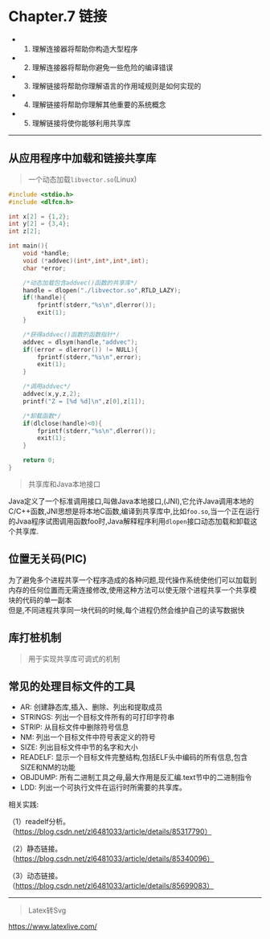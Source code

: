 # Chapter.7 链接

- 1. 理解连接器将帮助你构造大型程序
- 2. 理解连接器将帮助你避免一些危险的编译错误
- 3. 理解链接将帮助你理解语言的作用域规则是如何实现的
- 4. 理解链接将帮助你理解其他重要的系统概念
- 5. 理解链接将使你能够利用共享库

--------------

## 从应用程序中加载和链接共享库

> 一个动态加载`libvector.so`(Linux)

```cpp
#include <stdio.h>
#include <dlfcn.h>

int x[2] = {1,2};
int y[2] = {3,4};
int z[2];

int main(){
    void *handle;
    void (*addvec)(int*,int*,int*,int);
    char *error;

    /*动态加载包含addvec()函数的共享库*/
    handle = dlopen("./libvector.so",RTLD_LAZY);
    if(!handle){
        fprintf(stderr,"%s\n",dlerror());
        exit(1);
    }

    /*获得addvec()函数的函数指针*/
    addvec = dlsym(handle,"addvec");
    if((error = dlerror()) != NULL){
        fprintf(stderr,"%s\n",error);
        exit(1);
    }

    /*调用addvec*/
    addvec(x,y,z,2);
    printf("Z = [%d %d]\n",z[0],z[1]);

    /*卸载函数*/
    if(dlclose(handle)<0){
        fprintf(stderr,"%s\n",dlerror());
        exit(1);
    }

    return 0;
}

```

> 共享库和Java本地接口

Java定义了一个标准调用接口,叫做Java本地接口,(JNI),它允许Java调用本地的C/C++函数,JNI思想是将本地C函数,编译到共享库中,比如`foo.so`,当一个正在运行的Jvaa程序试图调用函数foo时,Java解释程序利用`dlopen`接口动态加载和卸载这个共享库.

## 位置无关码(PIC)

为了避免多个进程共享一个程序造成的各种问题,现代操作系统使他们可以加载到内存的任何位置而无需连接修改,使用这种方法可以使无限个进程共享一个共享模块的代码的单一副本  
但是,不同进程共享同一块代码的时候,每个进程仍然会维护自己的读写数据快

## 库打桩机制

> 用于实现共享库可调式的机制

## 常见的处理目标文件的工具

- AR: 创建静态库,插入、删除、列出和提取成员
- STRINGS: 列出一个目标文件所有的可打印字符串
- STRIP: 从目标文件中删除符号信息
- NM: 列出一个目标文件中符号表定义的符号
- SIZE: 列出目标文件中节的名字和大小
- READELF: 显示一个目标文件完整结构,包括ELF头中编码的所有信息,包含SIZE和NM的功能
- OBJDUMP: 所有二进制工具之母,最大作用是反汇编.text节中的二进制指令
- LDD: 列出一个可执行文件在运行时所需要的共享库。

相关实践:  

（1）readelf分析。（https://blog.csdn.net/zl6481033/article/details/85317790）

（2）静态链接。    （https://blog.csdn.net/zl6481033/article/details/85340096）

（3）动态链接。    （https://blog.csdn.net/zl6481033/article/details/85699083）




--------------


> Latex转Svg

https://www.latexlive.com/